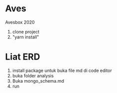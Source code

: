 # Aves
Avesbox 2020 

1. clone project
2. "yarn install"

# Liat ERD 
1. install package untuk buka file md di code editor
2. buka folder analysis
3. Buka mongo_schema.md
4. run
